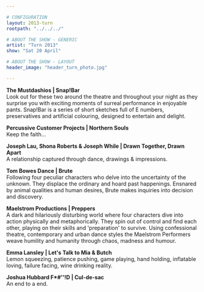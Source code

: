 ```yaml
---

# CONFIGURATION
layout: 2013-turn
rootpath: "../../../"

# ABOUT THE SHOW - GENERIC
artist: "Turn 2013"
show: "Sat 20 April"

# ABOUT THE SHOW - LAYOUT
header_image: "header_turn_photo.jpg"

---
```


**The Mustdashios	| Snap!Bar**    
Look out for these two around the theatre and throughout your night as they surprise you with exciting moments of surreal performance in enjoyable pants. Snap!Bar is a series of short sketches full of E numbers, preservatives and artificial colouring, designed to entertain and delight.    

**Percussive Customer Projects | Northern Souls**   
Keep the faith...    

**Joseph Lau, Shona Roberts & Joseph While | Drawn Together, Drawn Apart**    
A relationship captured through dance, drawings & impressions.     

**Tom Bowes Dance | Brute**    
Following four peculiar characters who delve into the uncertainty of the unknown. They displace the ordinary and hoard past happenings. Ensnared by animal qualities and human desires, Brute makes inquiries into decision and discovery.    
**Maelstrom Productions | Preppers**    
A dark and hilariously disturbing world where four characters dive into action physically and metaphorically.   They spin out of control and find each other, playing on their skills and 'preparation' to survive. Using confessional theatre, contemporary and urban dance styles the Maelstrom Performers weave humility and humanity through chaos, madness and humour.    
**Emma Lansley | Let's Talk to Mia & Butch**    
Lemon squeezing, patience pushing, game playing, hand holding, inflatable loving, failure facing, wine drinking reality.    
    
**Joshua Hubbard F\*#''!D	| Cul-de-sac**    
An end to a end.    
